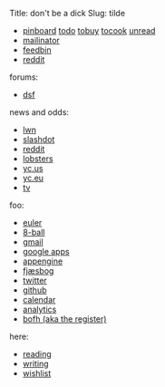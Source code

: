Title: don't be a dick
Slug: tilde

 * [pinboard](http://pinboard.in/u:sune/)
[todo](http://pinboard.in/u:sune/t:todo/)
[tobuy](http://pinboard.in/u:sune/t:tobuy/)
[tocook](http://pinboard.in/u:sune/t:tocook/)
[unread](http://pinboard.in/u:sune/unread/)
 * [mailinator](http://ibofobi.mailinator.com/)
 * [feedbin](https://feedbin.me/)
 * [reddit](://www.reddit.com/)

forums:

 * [dsf](http://misantropiskselskab.dk/dsf/)

news and odds:

 * [lwn](http://lwn.net/)
 * [slashdot](http://slashdot.org/)
 * [reddit](http://www.reddit.com/)
 * [lobsters](https://lobste.rs/)
 * [yc.us](http://hckrnews.com/)
 * [yc.eu](http://hackful.com/)
 * [tv](http://www.dr.dk/tjenester/programoversigten/w3c/epg.asp)

foo:

 * [euler](http://projecteuler.net/)
 * [8-ball](http://mel.ibofobi.dk/%7Esune/cgi-bin/8-ball)
 * [gmail](https://mail.google.com/a/ibofobi.dk/)
 * [google apps](https://www.google.com/a/ibofobi.dk/)
 * [appengine](https://appengine.google.com/a/ibofobi.dk/)
 * [fjæsbog](https://www.facebook.com/)
 * [twitter](https://twitter.com/)
 * [github](https://github.com/)
 * [calendar](https://www.google.com/calendar/hosted/ibofobi.dk/render)
 * [analytics](https://www.google.com/analytics/home/admin)
 * [bofh (aka the register)](http://www.theregister.co.uk/odds/bofh/)

here:

 * [reading](/reading)
 * [writing](/writing)
 * [wishlist](/wishlist)
